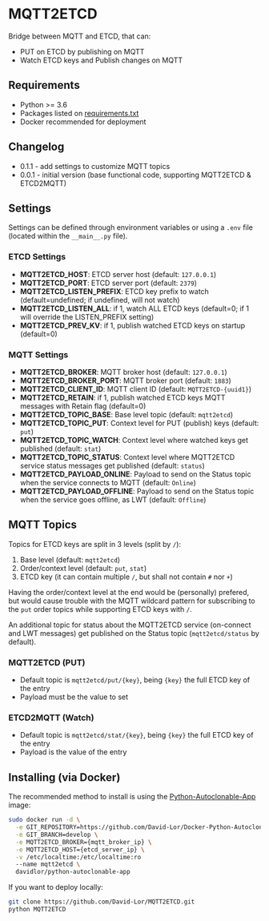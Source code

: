 # MQTT2ETCD

Bridge between MQTT and ETCD, that can:

- PUT on ETCD by publishing on MQTT
- Watch ETCD keys and Publish changes on MQTT

## Requirements

- Python >= 3.6
- Packages listed on [requirements.txt](requirements.txt)
- Docker recommended for deployment

## Changelog

- 0.1.1 - add settings to customize MQTT topics
- 0.0.1 - initial version (base functional code, supporting MQTT2ETCD & ETCD2MQTT)

## Settings

Settings can be defined through environment variables or using a `.env` file (located within the `__main__.py` file).

### ETCD Settings

- **MQTT2ETCD_HOST**: ETCD server host (default: `127.0.0.1`)
- **MQTT2ETCD_PORT**: ETCD server port (default: `2379`)
- **MQTT2ETCD_LISTEN_PREFIX**: ETCD key prefix to watch (default=undefined; if undefined, will not watch)
- **MQTT2ETCD_LISTEN_ALL**: if 1, watch ALL ETCD keys (default=0; if 1 will override the LISTEN_PREFIX setting)
- **MQTT2ETCD_PREV_KV**: if 1, publish watched ETCD keys on startup (default=0)

### MQTT Settings

- **MQTT2ETCD_BROKER**: MQTT broker host (default: `127.0.0.1`)
- **MQTT2ETCD_BROKER_PORT**: MQTT broker port (default: `1883`)
- **MQTT2ETCD_CLIENT_ID**: MQTT client ID (default: `MQTT2ETCD-{uuid1}`)
- **MQTT2ETCD_RETAIN**: if 1, publish watched ETCD keys MQTT messages with Retain flag (default=0)
- **MQTT2ETCD_TOPIC_BASE**: Base level topic (default: `mqtt2etcd`)
- **MQTT2ETCD_TOPIC_PUT**: Context level for PUT (publish) keys (default: `put`)
- **MQTT2ETCD_TOPIC_WATCH**: Context level where watched keys get published (default: `stat`)
- **MQTT2ETCD_TOPIC_STATUS**: Context level where MQTT2ETCD service status messages get published (default: `status`)
- **MQTT2ETCD_PAYLOAD_ONLINE**: Payload to send on the Status topic when the service connects to MQTT (default: `Online`)
- **MQTT2ETCD_PAYLOAD_OFFLINE**: Payload to send on the Status topic when the service goes offline, as LWT (default: `Offline`)

## MQTT Topics

Topics for ETCD keys are split in 3 levels (split by `/`):

1. Base level (default: `mqtt2etcd`)
2. Order/context level (default: `put`, `stat`)
3. ETCD key (it can contain multiple `/`, but shall not contain `#` nor `+`)

Having the order/context level at the end would be (personally) prefered, but would cause trouble with the MQTT wildcard pattern 
  for subscribing to the `put` order topics while supporting ETCD keys with `/`.

An additional topic for status about the MQTT2ETCD service (on-connect and LWT messages) get published on the Status topic
  (`mqtt2etcd/status` by default).

### MQTT2ETCD (PUT)

- Default topic is `mqtt2etcd/put/{key}`, being `{key}` the full ETCD key of the entry
- Payload must be the value to set

### ETCD2MQTT (Watch)

- Default topic is `mqtt2etcd/stat/{key}`, being `{key}` the full ETCD key of the entry
- Payload is the value of the entry

## Installing (via Docker)

The recommended method to install is using the [Python-Autoclonable-App](https://hub.docker.com/r/davidlor/python-autoclonable-app/) image:

```bash
sudo docker run -d \
  -e GIT_REPOSITORY=https://github.com/David-Lor/Docker-Python-Autoclonable-App.git \
  -e GIT_BRANCH=develop \
  -e MQTT2ETCD_BROKER={mqtt_broker_ip} \
  -e MQTT2ETCD_HOST={etcd_server_ip} \
  -v /etc/localtime:/etc/localtime:ro
  --name mqtt2etcd \
  davidlor/python-autoclonable-app
```

If you want to deploy locally:

```bash
git clone https://github.com/David-Lor/MQTT2ETCD.git
python MQTT2ETCD
```
